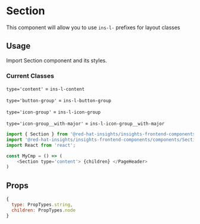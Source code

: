 # Section

This component will allow you to use `ins-l-` prefixes for layout classes

## Usage

Import Section component and its styles.

### Current Classes

`type='content'` = `ins-l-content`

`type='button-group'` = `ins-l-button-group`

`type='icon-group'` = `ins-l-icon-group`

`type='icon-group__with-major'` = `ins-l-icon-group__with-major`

```javascript
import { Section } from '@red-hat-insights/insights-frontend-components/components/Section';
import '@red-hat-insights/insights-frontend-components/components/Section.css'
import React from 'react';

const MyCmp = () => (
    <Section type='content'> {children} </PageHeader>
)

```

## Props

```javascript
{
  type: PropTypes.string,
  children: PropTypes.node
}
```